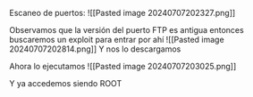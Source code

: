 Escaneo de puertos:
![[Pasted image 20240707202327.png]]

Observamos que la versión del puerto FTP es antigua entonces buscaremos un exploit para entrar por ahí
![[Pasted image 20240707202814.png]]
Y nos lo descargamos

Ahora lo ejecutamos
![[Pasted image 20240707203025.png]]

Y ya accedemos siendo ROOT


